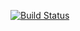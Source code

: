 [![Build Status](https://jenkins.codinginfinity.com/buildStatus/icon?job=cos301integrationtestrepo)](https://jenkins.codinginfinity.com/job/cos301integrationtestrepo)
